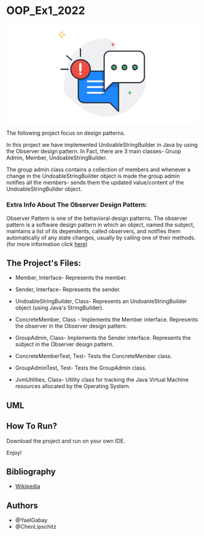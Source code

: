 # OOP_Ex1_2022

![image](https://github.com/ChenLipschitz/OOP_Ex1_2022/blob/master/notifications.jpg)

The following project focus on design patterns.

In this project we have implemented UndoableStringBuilder in Java by using the Observer design pattern.
In Fact, there are 3 main classes- Gruop Admin, Member, UndoableStringBuilder.

The group admin class contains a collection of members and whenever a change in the UndoableStringBuilder object is made the group admin notifies all the members-
sends them the updated value/content of the UndoableStringBuilder object.

### Extra Info About The Observer Design Pattern: 
Observer Pattern is one of the behavioral design patterns.
The observer pattern is a software design pattern in which an object, named the subject, maintains a list of its dependents, called observers,
and notifies them automatically of any state changes, usually by calling one of their methods. (for more information click <a href="https://en.wikipedia.org/wiki/Observer_pattern">here</a>)


## The Project's Files:

* Member, Interface-
Represents the member.

* Sender, Interface-
Represents the sender.

* UndoableStringBuilder, Class-
Represents an UndoanleStringBuilder object (using Java's StringBuilder).

* ConcreteMember, Class -
Implements the Member interface.
Represents the observer in the Observer design pattern.

* GroupAdmin, Class-
Implements the Sender interface.
Represents the subject in the Observer design pattern.

* ConcreteMemberTest, Test-
Tests the ConcreteMember class.

* GroupAdminTest, Test-
Tests the GroupAdmin class.

* JvmUtilities, Class-
Utility class for tracking the Java Virtual Machine resources allocated by the Operating System.

## UML

## How To Run?
Download the project and run on your own IDE.

Enjoy!

## Bibliography
* <a href="https://en.wikipedia.org/wiki/Observer_pattern">Wikipedia</a>

## Authors
* @YaelGabay
* @ChenLipschitz
